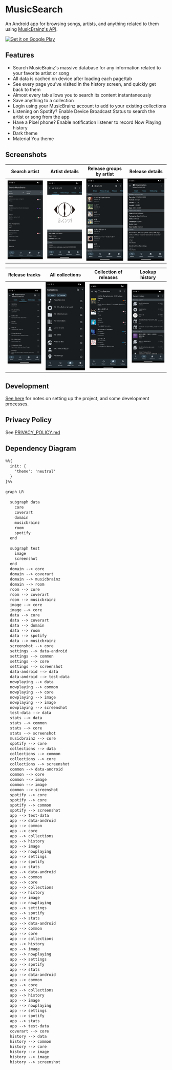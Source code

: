 # MusicSearch

An Android app for browsing songs, artists, and anything related to them
using [MusicBrainz's API](https://wiki.musicbrainz.org/MusicBrainz_API).

<a href="https://play.google.com/store/apps/details?id=io.github.lydavid.musicsearch">
    <img alt="Get it on Google Play" height="80"
        src="https://play.google.com/intl/en_ca/badges/static/images/badges/en_badge_web_generic.png" />
</a>

## Features

- Search MusicBrainz's massive database for any information related to your favorite artist or song
- All data is cached on device after loading each page/tab
- See every page you've visited in the history screen, and quickly get back to them
- Almost every tab allows you to search its content instantaneously
- Save anything to a collection
- Login using your MusicBrainz account to add to your existing collections
- Listening on Spotify? Enable Device Broadcast Status to search the artist or song from the app
- Have a Pixel phone? Enable notification listener to record Now Playing history
- Dark theme
- Material You theme

## Screenshots

| Search artist                             | Artist details                             | Release groups by artist                          | Release details                             |
|-------------------------------------------|--------------------------------------------|---------------------------------------------------|---------------------------------------------|
| ![](assets/screenshots/search_artist.png) | ![](assets/screenshots/artist_details.png) | ![](assets/screenshots/artist_release_groups.png) | ![](assets/screenshots/release_details.png) | 

| Release tracks                             | All collections                             | Collection of releases                 | Lookup history                             |
|--------------------------------------------|---------------------------------------------|----------------------------------------|--------------------------------------------|
| ![](assets/screenshots/release_tracks.png) | ![](assets/screenshots/all_collections.png) | ![](assets/screenshots/collection.png) | ![](assets/screenshots/lookup_history.png) |

## Development

[See here](./docs/README.md) for notes on setting up the project, and some development processes.

## Privacy Policy

See [PRIVACY_POLICY.md](PRIVACY_POLICY.md)

## Dependency Diagram

```mermaid
%%{
  init: {
    'theme': 'neutral'
  }
}%%

graph LR

  subgraph data
    core
    coverart
    domain
    musicbrainz
    room
    spotify
  end

  subgraph test
    image
    screenshot
  end
  domain --> core
  domain --> coverart
  domain --> musicbrainz
  domain --> room
  room --> core
  room --> coverart
  room --> musicbrainz
  image --> core
  image --> core
  data --> core
  data --> coverart
  data --> domain
  data --> room
  data --> spotify
  data --> musicbrainz
  screenshot --> core
  settings --> data-android
  settings --> common
  settings --> core
  settings --> screenshot
  data-android --> data
  data-android --> test-data
  nowplaying --> data
  nowplaying --> common
  nowplaying --> core
  nowplaying --> image
  nowplaying --> image
  nowplaying --> screenshot
  test-data --> data
  stats --> data
  stats --> common
  stats --> core
  stats --> screenshot
  musicbrainz --> core
  spotify --> core
  collections --> data
  collections --> common
  collections --> core
  collections --> screenshot
  common --> data-android
  common --> core
  common --> image
  common --> image
  common --> screenshot
  spotify --> core
  spotify --> core
  spotify --> common
  spotify --> screenshot
  app --> test-data
  app --> data-android
  app --> common
  app --> core
  app --> collections
  app --> history
  app --> image
  app --> nowplaying
  app --> settings
  app --> spotify
  app --> stats
  app --> data-android
  app --> common
  app --> core
  app --> collections
  app --> history
  app --> image
  app --> nowplaying
  app --> settings
  app --> spotify
  app --> stats
  app --> data-android
  app --> common
  app --> core
  app --> collections
  app --> history
  app --> image
  app --> nowplaying
  app --> settings
  app --> spotify
  app --> stats
  app --> data-android
  app --> common
  app --> core
  app --> collections
  app --> history
  app --> image
  app --> nowplaying
  app --> settings
  app --> spotify
  app --> stats
  app --> test-data
  coverart --> core
  history --> data
  history --> common
  history --> core
  history --> image
  history --> image
  history --> screenshot

```
